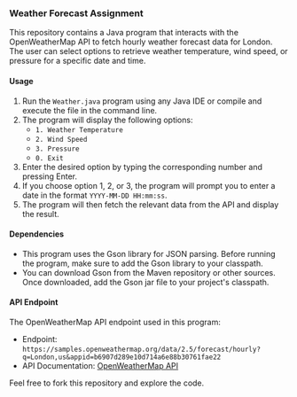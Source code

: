 ### Weather Forecast Assignment

This repository contains a Java program that interacts with the OpenWeatherMap API to fetch hourly weather forecast data for London. The user can select options to retrieve weather temperature, wind speed, or pressure for a specific date and time.

#### Usage
1. Run the `Weather.java` program using any Java IDE or compile and execute the file in the command line.
2. The program will display the following options:
   - `1. Weather Temperature`
   - `2. Wind Speed`
   - `3. Pressure`
   - `0. Exit`
3. Enter the desired option by typing the corresponding number and pressing Enter.
4. If you choose option 1, 2, or 3, the program will prompt you to enter a date in the format `YYYY-MM-DD HH:mm:ss`.
5. The program will then fetch the relevant data from the API and display the result.

#### Dependencies
- This program uses the Gson library for JSON parsing. Before running the program, make sure to add the Gson library to your classpath.
- You can download Gson from the Maven repository or other sources. Once downloaded, add the Gson jar file to your project's classpath.

#### API Endpoint
The OpenWeatherMap API endpoint used in this program:
- Endpoint: `https://samples.openweathermap.org/data/2.5/forecast/hourly?q=London,us&appid=b6907d289e10d714a6e88b30761fae22`
- API Documentation: [OpenWeatherMap API](https://openweathermap.org/api)

Feel free to fork this repository and explore the code.
